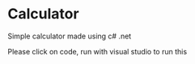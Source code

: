 # Calculator
Simple calculator made using c# .net

Please click on code, run with visual studio to run this

